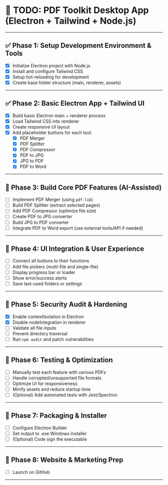# 📝 TODO: PDF Toolkit Desktop App (Electron + Tailwind + Node.js)

---

## ✅ Phase 1: Setup Development Environment & Tools
- [x] Initialize Electron project with Node.js
- [x] Install and configure Tailwind CSS
- [x] Setup hot-reloading for development
- [x] Create base folder structure (main, renderer, assets)

---

## ✅ Phase 2: Basic Electron App + Tailwind UI
- [x] Build basic Electron main + renderer process
- [x] Load Tailwind CSS into renderer
- [x] Create responsive UI layout
- [x] Add placeholder buttons for each tool:
  - [x] PDF Merger
  - [x] PDF Splitter
  - [x] PDF Compressor
  - [x] PDF to JPG
  - [x] JPG to PDF
  - [x] PDF to Word

---

## 🚧 Phase 3: Build Core PDF Features (AI-Assisted)
- [ ] Implement PDF Merger (using `pdf-lib`)
- [ ] Build PDF Splitter (extract selected pages)
- [ ] Add PDF Compressor (optimize file size)
- [ ] Create PDF to JPG converter
- [ ] Build JPG to PDF converter
- [ ] Integrate PDF to Word export (use external tools/API if needed)

---

## 🚧 Phase 4: UI Integration & User Experience
- [ ] Connect all buttons to their functions
- [ ] Add file pickers (multi-file and single-file)
- [ ] Display progress bar or loader
- [ ] Show error/success alerts
- [ ] Save last-used folders or settings

---

## 🚧 Phase 5: Security Audit & Hardening
- [x] Enable contextIsolation in Electron
- [x] Disable nodeIntegration in renderer
- [ ] Validate all file inputs
- [ ] Prevent directory traversal
- [ ] Run `npm audit` and patch vulnerabilities

---

## 🚧 Phase 6: Testing & Optimization
- [ ] Manually test each feature with various PDFs
- [ ] Handle corrupted/unsupported file formats
- [ ] Optimize UI for responsiveness
- [ ] Minify assets and reduce startup time
- [ ] (Optional) Add automated tests with Jest/Spectron

---

## 🚧 Phase 7: Packaging & Installer
- [ ] Configure Electron Builder
- [ ] Set output to .exe Windows installer
- [ ] (Optional) Code sign the executable

---

## 🚧 Phase 8: Website & Marketing Prep
- [ ] Launch on GitHub


---

